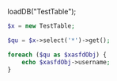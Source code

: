 loadDB("TestTable");
```php
$x = new TestTable;

$qu = $x->select('*')->get();

foreach ($qu as $xasfdObj) {
    echo $xasfdObj->username;
}
```